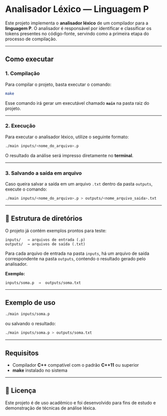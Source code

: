 
# Analisador Léxico — Linguagem P

Este projeto implementa o **analisador léxico** de um compilador para a **linguagem P**.
O analisador é responsável por identificar e classificar os tokens presentes no código-fonte, servindo como a primeira etapa do processo de compilação.

---

## Como executar

### 1. Compilação

Para compilar o projeto, basta executar o comando:

```bash
make
```

Esse comando irá gerar um executável chamado **`main`** na pasta raiz do projeto.

---

### 2. Execução

Para executar o analisador léxico, utilize o seguinte formato:

```bash
./main inputs/<nome_do_arquivo>.p
```

O resultado da análise será impresso diretamente no **terminal**.

---

### 3. Salvando a saída em arquivo

Caso queira salvar a saída em um arquivo `.txt` dentro da pasta `outputs`, execute o comando:

```bash
./main inputs/<nome_do_arquivo>.p > outputs/<nome_arquivo_saida>.txt
```

---

## 📁 Estrutura de diretórios

O projeto já contém exemplos prontos para teste:

```
inputs/   → arquivos de entrada (.p)
outputs/  → arquivos de saída (.txt)
```

Para cada arquivo de entrada na pasta `inputs`, há um arquivo de saída correspondente na pasta `outputs`, contendo o resultado gerado pelo analisador.

**Exemplo:**

```
inputs/soma.p  →  outputs/soma.txt
```

---

## Exemplo de uso

```bash
./main inputs/soma.p
```

ou salvando o resultado:

```bash
./main inputs/soma.p > outputs/soma.txt
```

---

## Requisitos

- Compilador **C++** compatível com o padrão **C++11** ou superior
- **make** instalado no sistema

---

## 📄 Licença

Este projeto é de uso acadêmico e foi desenvolvido para fins de estudo e demonstração de técnicas de análise léxica.
